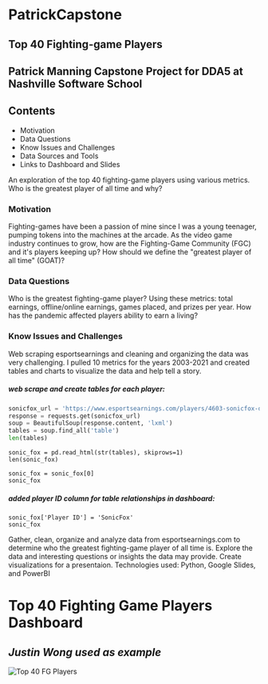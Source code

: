 # PatrickCapstone

## Top 40 Fighting-game Players

## Patrick Manning Capstone Project for DDA5 at Nashville Software School

## Contents
 * Motivation
 * Data Questions
 * Know Issues and Challenges
 * Data Sources and Tools
 * Links to Dashboard and Slides

An exploration of the top 40 fighting-game players using various metrics. Who is the greatest player of all time and why?


### Motivation

Fighting-games have been a passion of mine since I was a young teenager, pumping tokens into the machines at the arcade. As the video game industry continues to grow, how are the Fighting-Game Community (FGC) and it's players keeping up? How should we define the "greatest player of all time" (GOAT)? 


### Data Questions

Who is the greatest fighting-game player? Using these metrics: total earnings, offline/online earnings, games placed, and prizes per year.
How has the pandemic affected players ability to earn a living?


### Know Issues and Challenges

Web scraping esportsearnings and cleaning and organizing the data was very challenging. I pulled 10 metrics for the years 2003-2021 and created tables and charts to visualize the data and help tell a story. 

##### web scrape and create tables for each player:
```python 3
sonicfox_url = 'https://www.esportsearnings.com/players/4603-sonicfox-dominique-mclean'
response = requests.get(sonicfox_url)
soup = BeautifulSoup(response.content, 'lxml')
tables = soup.find_all('table')
len(tables)
```
```
sonic_fox = pd.read_html(str(tables), skiprows=1)
len(sonic_fox)
```
```
sonic_fox = sonic_fox[0]
sonic_fox
```

##### added player ID column for table relationships in dashboard:
```
sonic_fox['Player ID'] = 'SonicFox'
sonic_fox
```


Gather, clean, organize and analyze data from esportsearnings.com to determine who the greatest fighting-game player of all time is. Explore the data and interesting questions or insights the data may provide. 
Create visualizations for a presentaion. Technologies used: Python, Google Slides, and PowerBI






# Top 40 Fighting Game Players Dashboard

## ***Justin Wong used as example***

![Top 40 FG Players](https://user-images.githubusercontent.com/90284913/170078383-5c55cfb9-9b28-4c40-8054-a9fa1f9794f6.png)

